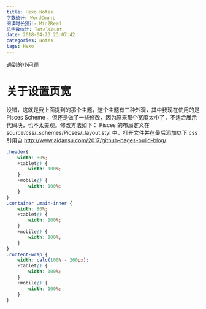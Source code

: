 ```yaml
---
title: Hexo Notes
字数统计: WordCount
阅读时长预计: Min2Read
总字数统计: TotalCount
date: 2018-04-23 23:07:42
categories: Notes
tags: Hexo
---
```

遇到的小问题

<!--more-->
# 关于设置页宽
没错，这就是我上面提到的那个主题，这个主题有三种外观，其中我现在使用的是 Pisces Scheme ，但还是做了一些修改，因为原来那个宽度太小了，不适合展示代码块，也不太美观。修改方法如下：
Pisces 的布局定义在 source/css/_schemes/Picses/_layout.styl 中，打开文件并在最后添加以下 css
引用自  http://www.aidansu.com/2017/github-pages-build-blog/
```css
.header{
    width: 80%;
    +tablet() {
        width: 100%;
    }
    +mobile() {
        width: 100%;
    }
}
.container .main-inner {
    width: 80%;
    +tablet() {
        width: 100%;
    }
    +mobile() {
        width: 100%;
    }
}
.content-wrap {
    width: calc(100% - 260px);
    +tablet() {
        width: 100%;
    }
    +mobile() {
        width: 100%;
    }
}
```
